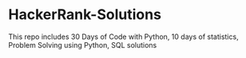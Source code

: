 # HackerRank-Solutions
This repo includes 30 Days of Code with Python, 10 days of statistics, Problem Solving using Python, SQL solutions
